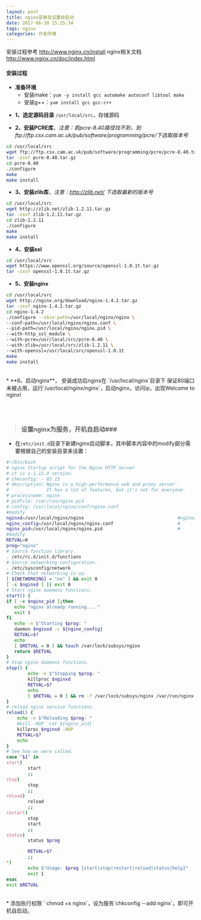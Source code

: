```yaml
---
layout: post
title: nginx安装及设置自启动
date: 2017-06-30 15:25:34
tags: nginx
categories: 开发环境
---
```



安装过程参考 http://www.nginx.cn/install
nginx相关文档 http://www.nginx.cn/doc/index.html

#### 安装过程
* **准备环境**
  * 安装make：`yum -y install gcc automake autoconf libtool make`
  * 安装g++：`yum install gcc gcc-c++`

<!-- more -->

* **1、选定源码目录** `/usr/local/src`，存储源码

* **2、安装PCRE库**，*注意：若pcre-8.40路径找不到，到ftp://ftp.csx.cam.ac.uk/pub/software/programming/pcre/下选取版本号*
```sh
cd /usr/local/src
wget ftp://ftp.csx.cam.ac.uk/pub/software/programming/pcre/pcre-8.40.tar.gz
tar -zxvf pcre-8.40.tar.gz
cd pcre-8.40
./configure
make
make install
```

* **3、安装zlib库**，*注意：http://zlib.net/ 下选取最新的版本号*
```sh
cd /usr/local/src
wget http://zlib.net/zlib-1.2.11.tar.gz
tar -zxvf zlib-1.2.11.tar.gz
cd zlib-1.2.11
./configure
make
make install
```

* **4、安装ssl**
```sh
cd /usr/local/src
wget https://www.openssl.org/source/openssl-1.0.1t.tar.gz
tar -zxvf openssl-1.0.1t.tar.gz
```
* **5、安装nginx**
```sh
cd /usr/local/src
wget http://nginx.org/download/nginx-1.4.2.tar.gz
tar -zxvf nginx-1.4.2.tar.gz
cd nginx-1.4.2
./configure --sbin-path=/usr/local/nginx/nginx \
--conf-path=/usr/local/nginx/nginx.conf \
--pid-path=/usr/local/nginx/nginx.pid \
--with-http_ssl_module \
--with-pcre=/usr/local/src/pcre-8.40 \
--with-zlib=/usr/local/src/zlib-1.2.11 \
--with-openssl=/usr/local/src/openssl-1.0.1t
make
make install
```

<br />
* **6、启动nginx**，  安装成功后nginx在 `/usr/local/nginx`目录下
   保证80端口未被占用，运行`/usr/local/nginx/nginx`，启动nginx，访问ip，出现Welcome to nginx!



<br /><br />


> ### 设置nginx为服务，开机自启动###

* 在`/etc/init.d`目录下新建nginx启动脚本，其中脚本内容中的modify部分需要根据自己的安装目录来设置：
```sh
#!/bin/bash
# nginx Startup script for the Nginx HTTP Server
# it is v.1.12.0 version.
# chkconfig: - 85 15
# description: Nginx is a high-performance web and proxy server.
#              It has a lot of features, but it's not for everyone.
# processname: nginx
# pidfile: /var/run/nginx.pid
# config: /usr/local/nginx/conf/nginx.conf
#modify
nginxd=/usr/local/nginx/nginx                                   #nginx的启动文件
nginx_config=/usr/local/nginx/nginx.conf                        #
nginx_pid=/usr/local/nginx/nginx.pid                            #
#modify
RETVAL=0
prog="nginx"
# Source function library.
. /etc/rc.d/init.d/functions
# Source networking configuration.
. /etc/sysconfig/network
# Check that networking is up.
[ ${NETWORKING} = "no" ] && exit 0
[ -x $nginxd ] || exit 0
# Start nginx daemons functions.
start() {
if [ -e $nginx_pid ];then
   echo "nginx already running...."
   exit 1
fi
   echo -n $"Starting $prog: "
   daemon $nginxd -c ${nginx_config}
   RETVAL=$?
   echo
   [ $RETVAL = 0 ] && touch /var/lock/subsys/nginx
   return $RETVAL
}
# Stop nginx daemons functions.
stop() {
        echo -n $"Stopping $prog: "
        killproc $nginxd
        RETVAL=$?
        echo
        [ $RETVAL = 0 ] && rm -f /var/lock/subsys/nginx /var/run/nginx.pid
}
# reload nginx service functions.
reload() {
    echo -n $"Reloading $prog: "
    #kill -HUP `cat ${nginx_pid}`
    killproc $nginxd -HUP
    RETVAL=$?
    echo
}
# See how we were called.
case "$1" in
start)
        start
        ;;
stop)
        stop
        ;;
reload)
        reload
        ;;
restart)
        stop
        start
        ;;
status)
        status $prog

        RETVAL=$?
        ;;
*)
        echo $"Usage: $prog {start|stop|restart|reload|status|help}"
        exit 1
esac
exit $RETVAL
```
<br />
* 添加执行权限 ` chmod  +x  nginx`，设为服务`chkconfig  --add nginx`，即可开机自启动。